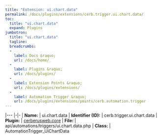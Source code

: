 ```yaml
---
title: "Extension: ui.chart.data"
permalink: /docs/plugins/extensions/cerb.trigger.ui.chart.data/
toc:
  title: "ui.chart.data"
  expand: Plugins
jumbotron:
  title: "ui.chart.data"
  tagline: 
  breadcrumbs:
  -
    label: Docs &raquo;
    url: /docs/home/
  -
    label: Plugins &raquo;
    url: /docs/plugins/
  -
    label: Extension Points &raquo;
    url: /docs/plugins/extensions/
  -
    label: Automation Trigger &raquo;
    url: /docs/plugins/extensions/points/cerb.automation.trigger
---
```


|---
|-|-
| **Name:** | ui.chart.data
| **Identifier (ID):** | cerb.trigger.ui.chart.data
| **Plugin:** | [cerberusweb.core](/docs/plugins/cerberusweb.core/)
| **File:** | api/automations/triggers/ui.chart.data.php
| **Class:** | AutomationTrigger_UiChartData

